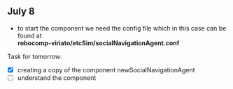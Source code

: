 ## July 8


* to start the component we need the config file which in this 
case can be found at\
 **robocomp-viriato/etcSim/socialNavigationAgent.conf**
 




Task for tomorrow:
- [x] creating a copy of the component newSocialNavigationAgent
- [ ] understand the component
